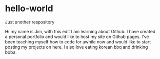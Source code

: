 # hello-world
Just another respository

Hi my name is Jim, with this edit I am learning about Github. I have created a personal portfolio and would like to host my site on Github pages. I've been teaching myself how to code for awhile now and would like to start posting my projects on here. I also love eating korean bbq and drinking boba. 
